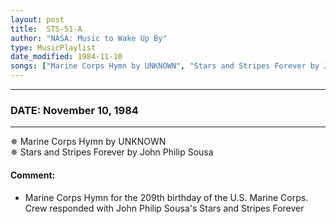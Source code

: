 ```yaml
---
layout: post
title:  STS-51-A
author: "NASA: Music to Wake Up By"
type: MusicPlaylist
date_modified: 1984-11-10
songs: ["Marine Corps Hymn by UNKNOWN", "Stars and Stripes Forever by John Philip Sousa"]
---
```


----
### DATE: November 10, 1984
----
✵ Marine Corps Hymn by UNKNOWN  &nbsp;<br />
✵ Stars and Stripes Forever by John Philip Sousa

#### Comment:
* Marine Corps Hymn for the 209th birthday of the U.S. Marine Corps. Crew responded with John Philip Sousa's Stars and Stripes Forever




<br/>
<center>
	<a target="_blank"
	   href="https://twitter.com/intent/tweet?hashtags=Space,NASA,Playlist,NASAWakeupCalls,SpaceProgram&text={{ page.author}}, '{{ page.songs.first }}' {{ page.title }}, {{ page.date | date: '%B %d, %Y' }}. {{ site.url }}{{ page.url }} @nasawakeupcalls">
	   <i class="fab fa-twitter" alt="Tweet this page" style="font-size: 1.3em;"></i>
	</a>
	&nbsp; 	<i class="fas fa-user-astronaut" style="font-size: 1.5em;"></i> &nbsp;
    <a type="amzn" search="'Marine Corps Hymn by UNKNOWN' or 'Stars and Stripes Forever by John Philip Sousa'" category="popular music">
        <i class="fab fa-amazon" style="font-size: 1.3em;"></i>
    </a>
</center>
